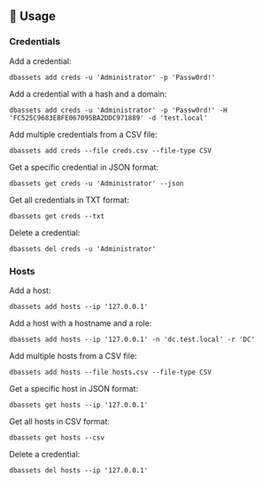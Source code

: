 ## 📖 Usage

### Credentials
Add a credential:
```
dbassets add creds -u 'Administrator' -p 'Passw0rd!'
```

Add a credential with a hash and a domain:
```
dbassets add creds -u 'Administrator' -p 'Passw0rd!' -H 'FC525C9683E8FE067095BA2DDC971889' -d 'test.local'
```

Add multiple credentials from a CSV file:
```
dbassets add creds --file creds.csv --file-type CSV
```

Get a specific credential in JSON format:
```
dbassets get creds -u 'Administrator' --json
```

Get all credentials in TXT format:
```
dbassets get creds --txt
```

Delete a credential:
```
dbassets del creds -u 'Administrator'
```

### Hosts
Add a host:
```
dbassets add hosts --ip '127.0.0.1'
```

Add a host with a hostname and a role:
```
dbassets add hosts --ip '127.0.0.1' -n 'dc.test.local' -r 'DC'
```

Add multiple hosts from a CSV file:
```
dbassets add hosts --file hosts.csv --file-type CSV
```

Get a specific host in JSON format:
```
dbassets get hosts --ip '127.0.0.1'
```

Get all hosts in CSV format:
```
dbassets get hosts --csv
```

Delete a credential:
```
dbassets del hosts --ip '127.0.0.1'
```